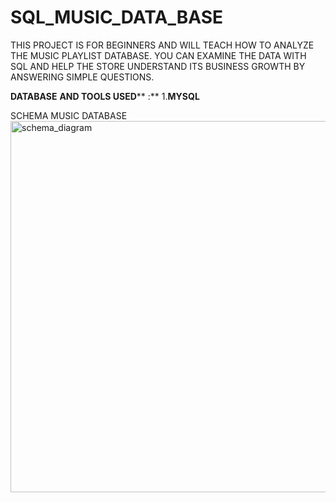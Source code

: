 # SQL_MUSIC_DATA_BASE
 THIS PROJECT IS FOR BEGINNERS AND WILL TEACH HOW TO ANALYZE THE MUSIC PLAYLIST DATABASE. YOU CAN EXAMINE THE DATA WITH SQL AND HELP THE STORE UNDERSTAND ITS BUSINESS GROWTH BY ANSWERING
 SIMPLE QUESTIONS.

**DATABASE** **AND TOOLS USED**** :**
1.**MYSQL**



SCHEMA MUSIC DATABASE 
<img width="594" alt="schema_diagram" src="https://github.com/nikesh-888/SQL_MUSIC_DATA_BASE/assets/127888666/662fd7bb-ac4c-41ab-b97d-8f8cb51d2ac4">
